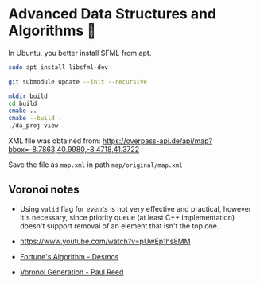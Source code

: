 # Advanced Data Structures and Algorithms 🚕

In Ubuntu, you better install SFML from apt.

```sh
sudo apt install libsfml-dev
```

```sh
git submodule update --init --recursive
```

```sh
mkdir build
cd build
cmake ..
cmake --build .
./da_proj view
```

XML file was obtained from: https://overpass-api.de/api/map?bbox=-8.7863,40.9980,-8.4718,41.3722

Save the file as `map.xml` in path `map/original/map.xml`

## Voronoi notes

- Using `valid` flag for *events* is not very effective and practical, however it's necessary, since priority queue (at least C++ implementation) doesn't support removal of an element that isn't the top one.

- https://www.youtube.com/watch?v=pUwEp1hs8MM
- [Fortune's Algorithm - Desmos](https://www.desmos.com/calculator/ejatebvup4)
- [Voronoi Generation - Paul Reed](http://paul-reed.co.uk/fortune.htm#findycoord)